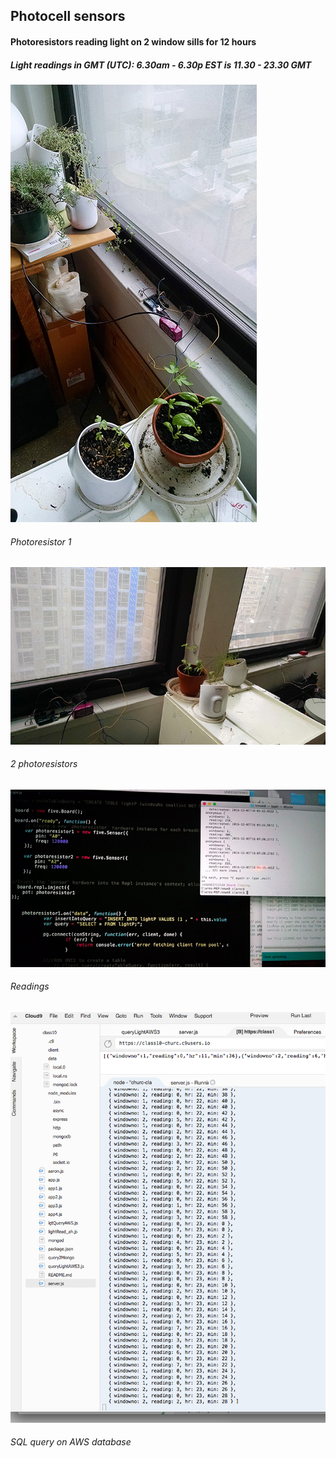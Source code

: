 <H2> Photocell sensors </H2>
<H4> Photoresistors reading light on 2 window sills for 12 hours </H4>
<H5> Light readings in GMT (UTC): 6.30am - 6.30p EST is 11.30 - 23.30 GMT</H5>

![Photoresistor 1](https://github.com/churc/data-structures/blob/master/homework10_churc/Photocell/Photocell1_1.jpg "Photoresistor 1")
<H6>Photoresistor 1</H6>

![2 photoresistors](https://github.com/churc/data-structures/blob/master/homework10_churc/Photocell/Photocell1_2.jpg  "2 photoresistors")
<H6>2 photoresistors</H6>

![Readings](https://github.com/churc/data-structures/blob/master/homework10_churc/Photocell/PhotocellReadings.jpg "Readings")
<H6>Readings</H6>

![SQL query on AWS database](https://github.com/churc/data-structures/blob/master/homework10_churc/Photocell/Screen%20Shot%202016-12-11%20at%203.31.20%20AM.png "SQL query on AWS database")
<H6>SQL query on AWS database</H6>
